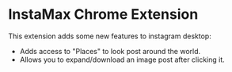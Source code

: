 # InstaMax Chrome Extension

This extension adds some new features to instagram desktop:
- Adds access to "Places" to look post around the world.
- Allows you to expand/download an image post after clicking it.